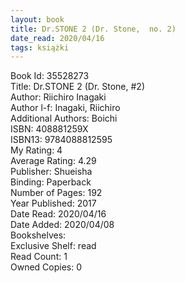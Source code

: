 ```yaml
---
layout: book
title: Dr.STONE 2 (Dr. Stone,  no. 2)
date_read: 2020/04/16
tags: książki
---
```


Book Id: 35528273<br />
Title: Dr.STONE 2 (Dr. Stone, #2)<br />
Author: Riichiro Inagaki<br />
Author l-f: Inagaki, Riichiro<br />
Additional Authors: Boichi<br />
ISBN: 408881259X<br />
ISBN13: 9784088812595<br />
My Rating: 4<br />
Average Rating: 4.29<br />
Publisher: Shueisha<br />
Binding: Paperback<br />
Number of Pages: 192<br />
Year Published: 2017<br />
Date Read: 2020/04/16<br />
Date Added: 2020/04/08<br />
Bookshelves: <br />
Exclusive Shelf: read<br />
Read Count: 1<br />
Owned Copies: 0<br />


